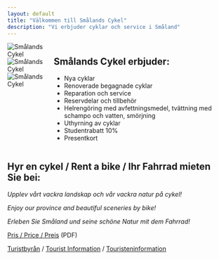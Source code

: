 ```yaml
---
layout: default
title: "Välkommen till Smålands Cykel"
description: "Vi erbjuder cyklar och service i Småland"
---
```


<div class="section pb-0">
  <div class="container">
    <div class="columns">
      <div class="column is-6">
        <div class="swiper-container">
          <div class="swiper-wrapper">
            <div class="swiper-slide">
              <img src="{{ '/img/smalands-cykel-01.jpg' | relative_url }}" alt="Smålands Cykel" title="Smålands Cykel">
            </div>
            <div class="swiper-slide">
              <img src="{{ '/img/smalands-cykel-02.jpg' | relative_url }}" alt="Smålands Cykel" title="Smålands Cykel">
            </div>
            <div class="swiper-slide">
              <img src="{{ '/img/smalands-cykel-03.jpg' | relative_url }}" alt="Smålands Cykel" title="Smålands Cykel">
            </div>
          </div>
        </div>
      </div>
      <div class="column is-6">
        <article class="p-6" id="erbjudanden">
          <h1 class="title is-3">Smålands Cykel erbjuder:</h1>
          <ul>
            <li>Nya cyklar</li>
            <li>Renoverade begagnade cyklar</li>
            <li>Reparation och service</li>
            <li>Reservdelar och tillbehör</li>
            <li>Helrengöring med avfettningsmedel, tvättning med schampo och vatten, smörjning</li>
            <li>Uthyrning av cyklar</li>
            <li>Studentrabatt 10%</li>
            <li>Presentkort</li>
          </ul>
        </article>
      </div>
    </div>
  </div>
</div>
<div class="section pb-0">
  <div class="container">
    <div class="columns">
      <div class="column is-6"> 
        <aside class="p-6" id="uthyrning">
          <h2 class=" title is-4">Hyr en cykel / Rent a bike / Ihr Fahrrad mieten Sie bei:</h2>
          <p><i>Upplev vårt vackra landskap och vår vackra natur på cykel!</i></p>
          <p><i>Enjoy our province and beautiful sceneries by bike!</i></p>
          <p><i>Erleben Sie Småland und seine schöne Natur mit dem Fahrrad!</i></p>
          <p><a href="/docs/smalands-cykel-pris.pdf" target="_blank" rel="external">Pris / Price / Preis</a> (PDF)</p>
          <p><a href="https://www.visitsmaland.se/sv" target="_blank" rel="nofollow">Turistbyrån</a> / <a href="https://www.visitsmaland.se/en" target="_blank" rel="nofollow">Tourist Information</a> / <a href="https://www.visitsmaland.se/de" target="_blank" rel="nofollow">Touristeninformation</a></p>
        </aside>
      </div>
      <div class="column is-6"> 
        <div id="map"></div>
      </div>
    </div>
  </div>
</div>
